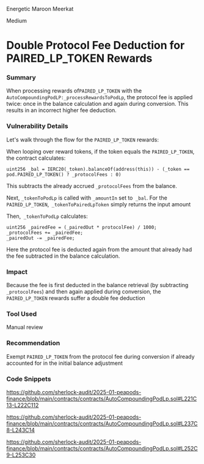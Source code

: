 Energetic Maroon Meerkat

Medium

# Double Protocol Fee Deduction for PAIRED_LP_TOKEN Rewards

### Summary
When processing rewards of`PAIRED_LP_TOKEN` with the `AutoCompoundingPodLP:_processRewardsToPodLp`, the protocol fee is applied twice: once in the balance calculation and again during conversion. This results in an incorrect higher fee deduction.

### Vulnerability Details

Let's walk through the flow for the `PAIRED_LP_TOKEN` rewards:

When looping over reward tokens, if the token equals the `PAIRED_LP_TOKEN`, the contract calculates:


```solidity
uint256 _bal = IERC20(_token).balanceOf(address(this)) - (_token == pod.PAIRED_LP_TOKEN() ? _protocolFees : 0)
```

This subtracts the already accrued `_protocolFees` from the balance.

Next, `_tokenToPodLp` is called with `_amountIn` set to` _bal`. For the `PAIRED_LP_TOKEN`,` _tokenToPairedLpToken` simply returns the input amount 

Then,` _tokenToPodLp` calculates:

```solidity
uint256 _pairedFee = (_pairedOut * protocolFee) / 1000;
_protocolFees += _pairedFee;
_pairedOut -= _pairedFee;
```

Here the protocol fee is deducted again from the amount that already had the fee subtracted in the balance calculation.

### Impact
Because the fee is first deducted in the balance retrieval (by subtracting `_protocolFees`) and then again applied during conversion, the `PAIRED_LP_TOKEN` rewards suffer a double fee deduction

### Tool Used
Manual review

### Recommendation
Exempt `PAIRED_LP_TOKEN` from the protocol fee during conversion if already accounted for in the initial balance adjustment


### Code Snippets
https://github.com/sherlock-audit/2025-01-peapods-finance/blob/main/contracts/contracts/AutoCompoundingPodLp.sol#L221C13-L222C112

https://github.com/sherlock-audit/2025-01-peapods-finance/blob/main/contracts/contracts/AutoCompoundingPodLp.sol#L237C8-L243C14

https://github.com/sherlock-audit/2025-01-peapods-finance/blob/main/contracts/contracts/AutoCompoundingPodLp.sol#L252C9-L253C30